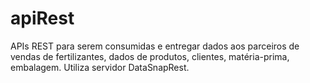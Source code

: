 # apiRest
 APIs REST para serem consumidas e entregar dados aos parceiros de vendas de fertilizantes, dados de produtos, clientes, matéria-prima, embalagem. Utiliza servidor DataSnapRest.
